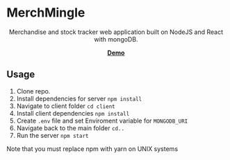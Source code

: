 # MerchMingle

<p align="center">Merchandise and stock tracker web application built on NodeJS and React with mongoDB.</p>
<p align="center"><a href="https://merchmingle.fly.dev/"><b>Demo</b></a></p>

## Usage
1. Clone repo.
2. Install dependencies for server `npm install`
3. Navigate to client folder `cd client`
4. Install client dependencies `npm install`
5. Create `.env` file and set Enviroment variable for `MONGODB_URI`
6. Navigate back to the main folder `cd..` 
7. Run the server `npm start`

Note that you must replace npm with yarn on UNIX systems 
